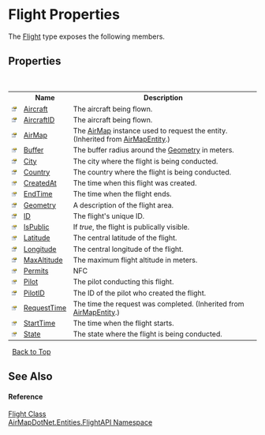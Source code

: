 # Flight Properties
 

The <a href="16017ca6-d6d5-98b0-eb53-d143094611b5">Flight</a> type exposes the following members.


## Properties
&nbsp;<table><tr><th></th><th>Name</th><th>Description</th></tr><tr><td>![Public property](media/pubproperty.gif "Public property")</td><td><a href="98b466ba-efb6-84fa-8117-add44f8fa00e">Aircraft</a></td><td>
The aircraft being flown.</td></tr><tr><td>![Public property](media/pubproperty.gif "Public property")</td><td><a href="92e7db64-6abd-54c5-3f98-95c4df3f81d2">AircraftID</a></td><td>
The aircraft being flown.</td></tr><tr><td>![Public property](media/pubproperty.gif "Public property")</td><td><a href="032dccf1-d5fa-b40a-8ad6-b150b5708395">AirMap</a></td><td>
The <a href="be228503-8740-bc61-66cf-e4c36ebd34e2">AirMap</a> instance used to request the entity.
 (Inherited from <a href="498915d0-8dc8-c249-1048-8f0ca5925baa">AirMapEntity</a>.)</td></tr><tr><td>![Public property](media/pubproperty.gif "Public property")</td><td><a href="69f2bdc3-602b-ba15-5df2-a30bd40850fa">Buffer</a></td><td>
The buffer radius around the <a href="90485229-1ec2-4b0c-6b82-bfae02970207">Geometry</a> in meters.</td></tr><tr><td>![Public property](media/pubproperty.gif "Public property")</td><td><a href="b741e136-c5d1-2e7f-040a-d4a09546f8e3">City</a></td><td>
The city where the flight is being conducted.</td></tr><tr><td>![Public property](media/pubproperty.gif "Public property")</td><td><a href="079e2a39-4f9a-da1c-a7cc-d3250dcf492b">Country</a></td><td>
The country where the flight is being conducted.</td></tr><tr><td>![Public property](media/pubproperty.gif "Public property")</td><td><a href="b57641d6-c5a9-79ed-16f5-23a2d89feb7b">CreatedAt</a></td><td>
The time when this flight was created.</td></tr><tr><td>![Public property](media/pubproperty.gif "Public property")</td><td><a href="2359059d-ef44-5e61-d988-1eff44f683cb">EndTime</a></td><td>
The time when the flight ends.</td></tr><tr><td>![Public property](media/pubproperty.gif "Public property")</td><td><a href="90485229-1ec2-4b0c-6b82-bfae02970207">Geometry</a></td><td>
A description of the flight area.</td></tr><tr><td>![Public property](media/pubproperty.gif "Public property")</td><td><a href="5bad22ce-87bb-2783-ddd7-1d501b961036">ID</a></td><td>
The flight's unique ID.</td></tr><tr><td>![Public property](media/pubproperty.gif "Public property")</td><td><a href="d86691fe-ef96-f964-b9dc-dabe637a7d44">IsPublic</a></td><td>
If <i>true</i>, the flight is publically visible.</td></tr><tr><td>![Public property](media/pubproperty.gif "Public property")</td><td><a href="4d312d39-3b4f-5a6d-5176-e3a6b04155a7">Latitude</a></td><td>
The central latitude of the flight.</td></tr><tr><td>![Public property](media/pubproperty.gif "Public property")</td><td><a href="38708ff3-0411-80a8-29ed-0c925d0e1051">Longitude</a></td><td>
The central longitude of the flight.</td></tr><tr><td>![Public property](media/pubproperty.gif "Public property")</td><td><a href="e4068d78-3b53-77bc-c509-aa41d18e6eb3">MaxAltitude</a></td><td>
The maximum flight altitude in meters.</td></tr><tr><td>![Public property](media/pubproperty.gif "Public property")</td><td><a href="7b7b5cd6-fc0b-421d-4131-d297c4b328fb">Permits</a></td><td>
NFC</td></tr><tr><td>![Public property](media/pubproperty.gif "Public property")</td><td><a href="52e19e87-d103-b92a-6666-699e6f4d865b">Pilot</a></td><td>
The pilot conducting this flight.</td></tr><tr><td>![Public property](media/pubproperty.gif "Public property")</td><td><a href="c72920e8-0e04-277f-b7fa-706071eeedad">PilotID</a></td><td>
The ID of the pilot who created the flight.</td></tr><tr><td>![Public property](media/pubproperty.gif "Public property")</td><td><a href="f55e2217-2d86-8a3f-3a3e-f3338517d712">RequestTime</a></td><td>
The time the request was completed.
 (Inherited from <a href="498915d0-8dc8-c249-1048-8f0ca5925baa">AirMapEntity</a>.)</td></tr><tr><td>![Public property](media/pubproperty.gif "Public property")</td><td><a href="97e3a269-ac3a-fb6b-ee5a-ac5ebfbb4f82">StartTime</a></td><td>
The time when the flight starts.</td></tr><tr><td>![Public property](media/pubproperty.gif "Public property")</td><td><a href="bf065eb2-ee81-4204-953e-f07b9eef8f22">State</a></td><td>
The state where the flight is being conducted.</td></tr></table>&nbsp;
<a href="#flight-properties">Back to Top</a>

## See Also


#### Reference
<a href="16017ca6-d6d5-98b0-eb53-d143094611b5">Flight Class</a><br /><a href="a60d18d4-c6d0-7461-9b94-22e39530ec94">AirMapDotNet.Entities.FlightAPI Namespace</a><br />